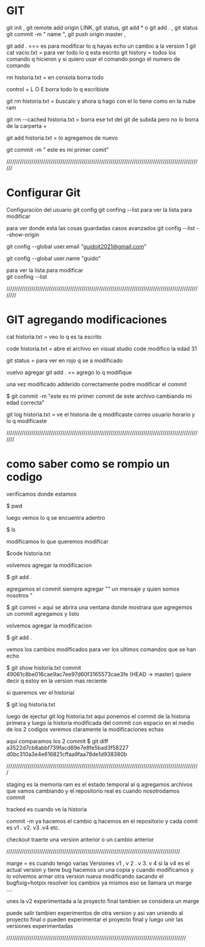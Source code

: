 # GIT 
git init ,
git remote add origin LINK,
git status,
git add *    o git add .   ,
git status
git commit -m " name ",
git push origin master ,




 git add . === es para modificar lo q hayas echo un cambio a la version 1 
git cat vacio.txt  = para ver todo lo q esta escrito 
git history   = todos los comando q hicieron y si quiero usar el comando pongo el numero de comando 

rm historia.txt = en consola borra todo 

control + L O E borra todo lo q escribiste 

git rm historia.txt =  buscalo y ahora q hago con el lo tiene como en la nube ram

git rm --cached historia.txt  = borra ese txt  del git de subida pero no lo borra de la carperta +

git add historia.txt = lo agregamos de nuevo 

git commit -m " este es mi primer comit"


//////////////////////////////////////////////////////////////////////////////////////////////////////

# Configurar Git

Configuración del usuario
git config
git confing --list  para ver la lista para modificar 

para ver donde esta las cosas guardadas casos avanzados 
git config --list --show-origin   

git config --global user.email "guidoit2021@gmail.com"

git config --global user.name "guido"

 para ver la lista para modificar  
git confing --list           

////////////////////////////////////////////////////////////////////////////////////////////////////////
# GIT agregando modificaciones 
cat historia.txt  = veo lo q es ta escrito 

code historia.txt = abre el archivo en visual studio code modifico la edad 31

git status = para ver en rojo q se a modificado 

vuelvo agregar 
git add .  == agrego lo q modifique

una vez modificado  adderido correctamente  podre modificar el commit 

$ git commit -m "este es mi primer commit de este archivo cambiando mi edad correcta"


git log historia.txt = ve el historia de q modificaste correo usuario horario y lo q modificaste 

///////////////////////////////////////////////////////////////////////////////////////////////////////

# como saber como se rompio un codigo 

verificamos donde estamos 

$ pwd

luego vemos lo q se encuentra adentro

$ ls 

modificamos lo que queremos modificar 

$code historia.txt

volvemos agregar la modificacion 

$ git add . 

agregamos el commit siempre agregar "" un mensaje y quien somos nosotros "

$ git commi    = aqui se abrira una ventana donde mostrara que agregemos un commit agregamos y listo

volvemos agregar la modificacion 

$ git add . 

vemos los cambios modificados  para ver los ultimos comandos que se han echo 


$ git show historia.txt
commit 49061c8be016cae9ac7ee97d60f3165573cae3fe (HEAD -> master)  quiere decir q estoy en la version mas reciente


si queremos ver el historial 

$ git log historia.txt


luego de ejectur git log  historia.txt  aqui ponemos el commit de la historia primera y luego la historia modificada del commit con espacio en el medio de los 2 codigos
veremos claramente la modificaciones echas 

aqui comparamos los 2 commit
$ git diff  a3522d7cb8abbf739facd89e7e8fe5bad3f58227  d0bc310a3e4e616821cffaa9faa78de1d938380b


////////////////////////////////////////////////////////////////////////////////////////////////////

staging es la memoria ram es el estado temporal al q agregamos archivos que vamos cambiando y el repositorio real es cuando nosotrodamos commit 

tracked es cuando ve la historia 

commit -m  ya hacemos el cambio q hacemos en el repositorio y cada comit es v1 . v2. v3 .v4 etc.

checkout traerte una version anterior  o un cambio anterior

//////////////////////////////////////////////////////////////////////////////////////////

marge  = es cuando tengo varias Versiones v1 , v 2 . v 3. v 4  si la v4 es el actual version y tiene bug hacemos un una copia y cuando modificamos y lo volvemos armar otra version nueva modificando sacando el bugfixig=hotpix resolver los cambios ya mismos eso se llamara un marge ....

 unes la v2 experimentada a la proyecto final tambien se considera un marge 
        
puede salir tambien experimentos de otra version y asi van uniendo al proyecto final o pueden experimentar el proyecto final y luego unir las versiones experimentadas

/////////////////////////////////////////////////////////////////////////////////////////////





